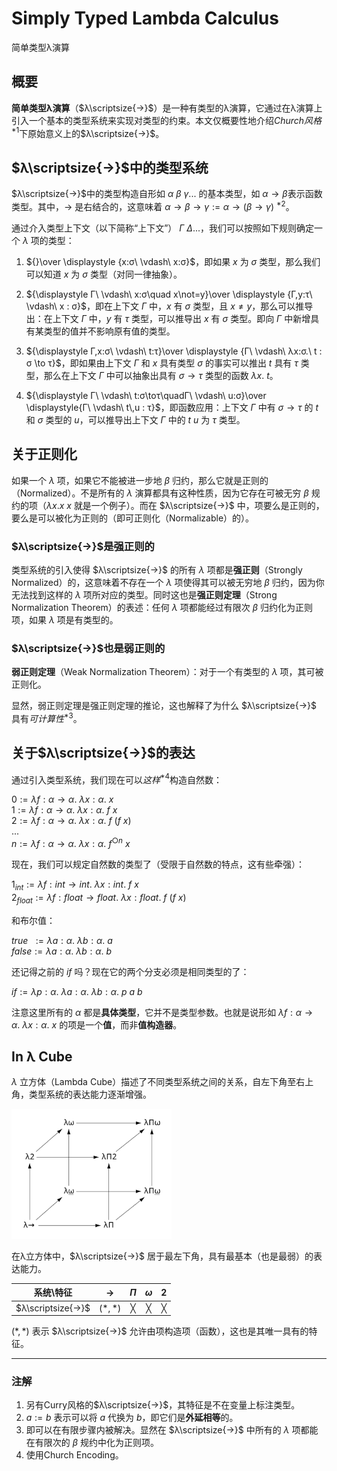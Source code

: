# Simply Typed Lambda Calculus

简单类型λ演算

## 概要

**简单类型λ演算**（$λ\scriptsize{→}$）是一种有类型的λ演算，它通过在λ演算上引入一个基本的类型系统来实现对类型的约束。本文仅概要性地介绍*Church风格*$^{*1}$下原始意义上的$λ\scriptsize{→}$。

## $λ\scriptsize{→}$中的类型系统

$λ\scriptsize{→}$中的类型构造自形如 $α\ β\ γ...$ 的基本类型，如 $α→β$表示函数类型。其中，$→$ 是右结合的，这意味着 $α→β→γ:=α→(β→γ)$ $^{*2}$。

通过介入类型上下文（以下简称“上下文”） $Γ\ Δ...$，我们可以按照如下规则确定一个 $λ$ 项的类型：

1. ${}\over \displaystyle {x:σ\ \vdash\ x:σ}$，即如果 $x$ 为 $σ$ 类型，那么我们可以知道 $x$ 为 $σ$ 类型（对同一律抽象）。

2. ${\displaystyle Γ\ \vdash\ x:σ\quad x\not=y}\over \displaystyle {Γ,y:τ\ \vdash\ x : σ}$，即在上下文 $Γ$ 中，$x$ 有 $σ$ 类型，且 $x≠y$，那么可以推导出：在上下文 $Γ$ 中，$y$ 有 $τ$ 类型，可以推导出 $x$ 有 $σ$ 类型。即向 $Γ$ 中新增具有某类型的值并不影响原有值的类型。

3. ${\displaystyle Γ,x:σ\ \vdash\ t:τ}\over \displaystyle {Γ\ \vdash\ λx:σ.\ t : σ \to τ}$，即如果由上下文 $Γ$ 和 $x$ 具有类型 $σ$ 的事实可以推出 $t$ 具有 $τ$ 类型，那么在上下文 $Γ$ 中可以抽象出具有 $σ→τ$ 类型的函数 $λx.\ t$。

4. ${\displaystyle Γ\ \vdash\ t:σ\toτ\quadΓ\ \vdash\ u:σ}\over \displaystyle{Γ\ \vdash\ t\,u : τ}$，即函数应用：上下文 $Γ$ 中有 $σ→τ$ 的 $t$ 和 $σ$ 类型的 $u$，可以推导出上下文 $Γ$ 中的 $t\ u$ 为 $τ$ 类型。

## 关于正则化

如果一个 $λ$ 项，如果它不能被进一步地 $β$ 归约，那么它就是正则的（Normalized）。不是所有的 $λ$ 演算都具有这种性质，因为它存在可被无穷 $β$ 规约的项（$λx.x\ x$ 就是一个例子）。而在 $λ\scriptsize{→}$ 中，项要么是正则的，要么是可以被化为正则的（即可正则化（Normalizable）的）。

### $λ\scriptsize{→}$是强正则的

类型系统的引入使得 $λ\scriptsize{→}$ 的所有 $λ$ 项都是**强正则**（Strongly Normalized）的，这意味着不存在一个 $λ$ 项使得其可以被无穷地 $β$ 归约，因为你无法找到这样的 $λ$ 项所对应的类型。同时这也是**强正则定理**（Strong Normalization Theorem）的表述：任何 $λ$ 项都能经过有限次 $β$ 归约化为正则项，如果 $λ$ 项是有类型的。

### $λ\scriptsize{→}$也是弱正则的

**弱正则定理**（Weak Normalization Theorem）：对于一个有类型的 $λ$ 项，其可被正则化。

显然，弱正则定理是强正则定理的推论，这也解释了为什么 $λ\scriptsize{→}$ 具有*可计算性*$^{*3}$。

## 关于$λ\scriptsize{→}$的表达

通过引入类型系统，我们现在可以*这样*$^{*4}$构造自然数：

$0:=λf:α→α.\ λx:α.\ x$  
$1:=λf:α→α.\ λx:α.\ f\ x$  
$2:=λf:α→α.\ λx:α.\ f\ (f\ x)$  
$...$  
$n:=λf:α→α.\ λx:α.\ f^{○n}\ x$

现在，我们可以规定自然数的类型了（受限于自然数的特点，这有些牵强）：

$1_{int}:=λf:int→int.\ λx:int.\ f\ x$  
$2_{float}:=λf:float→float.\ λx:float.\ f\ (f\ x)$  

和布尔值：

$true\ \ :=λa:α.\ λb:α.\ a$  
$false:=λa:α.\ λb:α.\ b$

还记得之前的 $if$ 吗？现在它的两个分支必须是相同类型的了：

$if:=λp:α.\ λa:α.\ λb:α.\ p\ a\ b$

注意这里所有的 $α$ 都是**具体类型**，它并不是类型参数。也就是说形如 $λf:α→α.\ λx:α.\ x$ 的项是一个**值**，而非**值构造器**。

## In λ Cube

$λ$ 立方体（Lambda Cube）描述了不同类型系统之间的关系，自左下角至右上角，类型系统的表达能力逐渐增强。

<img style="background:white;" src="resources/STLC/lambda_cube.svg" width="256px">

在λ立方体中，$λ\scriptsize{→}$ 居于最左下角，具有最基本（也是最弱）的表达能力。

|     系统\特征     |   $→$   |  $Π$  |  $ω$  |  $2$  |
| :---------------: | :-----: | :---: | :---: | :---: |
| $λ\scriptsize{→}$ | $(*,*)$ |   ╳   |   ╳   |   ╳   |

$(*,*)$ 表示 $λ\scriptsize{→}$ 允许由项构造项（函数），这也是其唯一具有的特征。

---

### 注解

1. 另有Curry风格的$λ\scriptsize{→}$，其特征是不在变量上标注类型。
2. $a:=b$ 表示可以将 $a$ 代换为 $b$，即它们是**外延相等**的。
3. 即可以在有限步骤内被解决。显然在 $λ\scriptsize{→}$ 中所有的 $λ$ 项都能在有限次的 $β$ 规约中化为正则项。
4. 使用Church Encoding。
